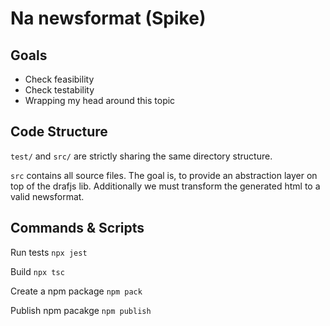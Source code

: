 # Na newsformat (Spike)

## Goals

* Check feasibility
* Check testability
* Wrapping my head around this topic

## Code Structure

`test/` and `src/` are strictly sharing the same directory structure.

``src`` contains all source files. The goal is, to provide an abstraction layer on top of the drafjs lib.
Additionally we must transform the generated html to a valid newsformat.


## Commands & Scripts

Run tests
`npx jest`

Build
`npx tsc`

Create a npm package
`npm pack`

Publish npm pacakge
`npm publish`

